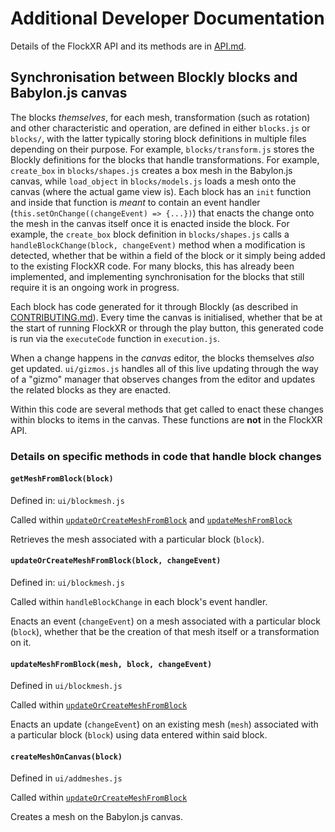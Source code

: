 # Additional Developer Documentation

Details of the FlockXR API and its methods are in [API.md](../API.md).

## Synchronisation between Blockly blocks and Babylon.js canvas

The blocks *themselves*, for each mesh, transformation (such as rotation) and other characteristic and operation, are defined in either `blocks.js` or `blocks/`, with the latter typically storing block definitions in multiple files depending on their purpose. For example, `blocks/transform.js` stores the Blockly definitions for the blocks that handle transformations. For example, `create_box` in `blocks/shapes.js` creates a box mesh in the Babylon.js canvas, while `load_object` in `blocks/models.js` loads a mesh onto the canvas (where the actual game view is). Each block has an `init` function and inside that function is *meant* to contain an event handler (`this.setOnChange((changeEvent) => {...})`) that enacts the change onto the mesh in the canvas itself once it is enacted inside the block. For example, the `create_box` block definition in `blocks/shapes.js` calls a `handleBlockChange(block, changeEvent)` method when a modification is detected, whether that be within a field of the block or it simply being added to the existing FlockXR code. For many blocks, this has already been implemented, and implementing synchronisation for the blocks that still require it is an ongoing work in progress.

Each block has code generated for it through Blockly (as described in [CONTRIBUTING.md](../CONTRIBUTING.md)). Every time the canvas is initialised, whether that be at the start of running FlockXR or through the play button, this generated code is run via the `executeCode` function in `execution.js`.

When a change happens in the *canvas* editor, the blocks themselves *also* get updated. `ui/gizmos.js` handles all of this live updating through the way of a "gizmo" manager that observes changes from the editor and updates the related blocks as they are enacted.

Within this code are several methods that get called to enact these changes within blocks to items in the canvas. These functions are **not** in the FlockXR API.

### Details on specific methods in code that handle block changes

#### `getMeshFromBlock(block)`

Defined in: `ui/blockmesh.js`

Called within [`updateOrCreateMeshFromBlock`](#updateorcreatemeshfromblockblock-changeevent) and [`updateMeshFromBlock`](#updatemeshfromblockmesh-block-changeevent)

Retrieves the mesh associated with a particular block (`block`).

#### `updateOrCreateMeshFromBlock(block, changeEvent)`

Defined in: `ui/blockmesh.js`

Called within `handleBlockChange` in each block's event handler.

Enacts an event (`changeEvent`) on a mesh associated with a particular block (`block`), whether that be the creation of that mesh itself or a transformation on it.

#### `updateMeshFromBlock(mesh, block, changeEvent)`

Defined in `ui/blockmesh.js`

Called within [`updateOrCreateMeshFromBlock`](#updateorcreatemeshfromblockblock-changeevent)

Enacts an update (`changeEvent`) on an existing mesh (`mesh`) associated with a particular block (`block`) using data entered within said block.

#### `createMeshOnCanvas(block)`

Defined in `ui/addmeshes.js`

Called within [`updateOrCreateMeshFromBlock`](#updateorcreatemeshfromblockblock-changeevent)

Creates a mesh on the Babylon.js canvas.